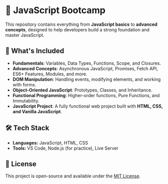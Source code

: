# 🚀 JavaScript Bootcamp

This repository contains everything from **JavaScript basics** to **advanced concepts**, designed to help developers build a strong foundation and master JavaScript.

## 📌 What's Included

- **Fundamentals**: Variables, Data Types, Functions, Scope, and Closures.
- **Advanced Concepts**: Asynchronous JavaScript, Promises, Fetch API, ES6+ Features, Modules, and more.
- **DOM Manipulation**: Handling events, modifying elements, and working with forms.
- **Object-Oriented JavaScript**: Prototypes, Classes, and Inheritance.
- **Functional Programming**: Higher-order functions, Pure Functions, and Immutability.
- **JavaScript Project**: A fully functional web project built with **HTML, CSS, and Vanilla JavaScript**.

## 🛠 Tech Stack

- **Languages:** JavaScript, HTML, CSS
- **Tools:** VS Code, Node.js (for practice), Live Server



## 📜 License

This project is open-source and available under the [MIT License](LICENSE).

